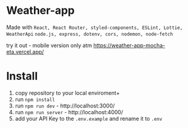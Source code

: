 # Weather-app

Made with
`React, React Router, styled-components, ESLint, Lottie, WeatherApi`
`node.js, express, dotenv, cors, nodemon, node-fetch`

try it out - mobile version only atm
https://weather-app-mocha-eta.vercel.app/

# Install

1. copy repository to your local enviroment+
2. run `npm install`
3. run `npm run dev` - http://localhost:3000/
4. run `npm run server` - http://localhost:4000/
5. add your API Key to the `.env.example` and rename it to `.env`
